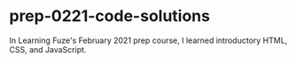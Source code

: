 # prep-0221-code-solutions
In Learning Fuze's February 2021 prep course, I learned introductory HTML, CSS, and JavaScript.
